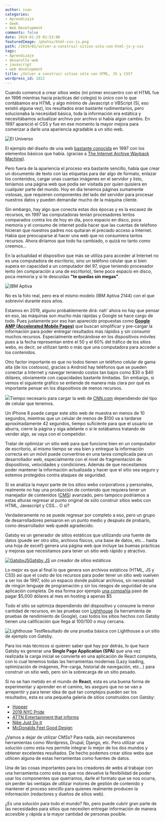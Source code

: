 ```yaml
---
author: ivan
categories:
- Aprendizaje
- Geek
- Web Development
comments: false
date: 2019-01-29 01:53:00
featuredImage: /photos/html-css-js.png
path: /2019/01/volver-a-construir-sitios-solo-con-html-js-y-css
tags:
- Aprendizaje
- desarollo web
- javascript
- web development
title: ¿Volver a construir sitios sólo con HTML, JS y CSS?
wordpress_id: 1822
---
```


Cuando comencé a crear sitios webs (mi primer encuentro con el HTML fue en 1996 mientras hacía prácticas del colegio) lo único con lo que contábamos era HTML y algo mínimo de Javascript o VBScript (Sí, eso existió alguna vez), los resultados eran bastante rudimentarios, pero solucionaba la necesidad básica, toda la información era estática y necesitábamos actualizar archivo por archivo si había algún cambio. En 1997 apareció el CSS y fue en ese momento la mayor mejora para comenzar a darle una apariencia agradable a un sitio web.

![El Universo](/photos/Captura-de-pantalla-2019-01-28-a-las-19.03.16.png)

El ejemplo del diseño de una web [bastante conocida](https://www.eluniverso.com) en 1997 con los elementos básicos que había. (gracias a [The Internet Archive Wayback Machine](https://web.archive.org/web/19970430004359/http://www.eluniverso.com/)).

Pero fuera de la apariencia el proceso era bastante sencillo, había que crear un documento de texto con las etiquetas para dar algo de formato, enlazar los contenidos, cargar unas cuantas imágenes en el servidor y listo, teníamos una página web que podía ser visitada por quien quisiera en cualquier parte del mundo. Hoy en día tenemos páginas sumamente vistosas, que requieren componentes del lado del servidor para procesar nuestros datos y pueden demandar mucho de la máquina cliente.

Sin embargo, hay algo que conecta estas dos épocas y es la escasez de recursos, en 1997 las computadoras tenían procesadores lentos comparados contra los de hoy en día, poco espacio en disco, poca memoria y el consumo de internet podía hacer que las cuentas de teléfono hicieran que nuestros padres nos quitaran el preciado acceso a Internet. Había que preocuparse al hacer una web que no consumiera tantos recursos. Ahora diríamos que todo ha cambiado, o quizá no tanto como creemos...

En la actualidad el dispositivo que más se utiliza para acceder al Internet no es una computadora de escritorio, sino un teléfono celular que si bien supera en capacidad a un computador del 97, sigue teniendo procesador lento (en comparación a una de escritorio), tiene poco espacio en disco, poca memoria y si te descuidas **"te quedas sin megas"**.

![IBM Aptiva](/photos/Aptiva-complete-1.jpg)

No es la foto real, pero era el mismo modelo (IBM Aptiva 2144) con el que sobreviví durante esos años.

Estamos en 2019, alguno probablemente dirá: nah' ahora no hay que pensar en eso, las máquinas son mucho más rápidas y Google se hace cargo de todo. Pues justamente por eso han aparecido propuestas como [**Google AMP (Accelerated Mobile Pages)**](https://www.ampproject.org/es/) que buscan simplificar y pre-cargar la información para poder entregar resultados más rápidos y sin consumir muchos recursos. Especialmente enfocándose en los dispositivos móviles pues a la fecha representan entre el 50 y el 60% del tráfico de los sitios webs, es decir, se utilizan tanto o más que una computadora para acceder a los contenidos.

Otro factor importante es que no todos tienen un teléfono celular de gama alta (de los costosos), gracias a Android hay teléfonos que se pueden conectar a Internet y navegar teniendo costos tan bajos como $30 o $40 dólares, obviamente con capacidades bastante limitadas. Sin embargo, si vemos el siguiente gráfico se entiende de manera más clara por qué es importante pensar en los dispositivos de menos recursos.

![](/photos/Captura-de-pantalla-2019-01-28-a-las-19.27.24.png)Tiempo necesario para cargar la web de [CNN.com](https://edition.cnn.com/) dependiendo del tipo de celular que tenemos.

Un iPhone 8 puede cargar este sitio web de muestra en menos de 10 segundos, mientras que un celular de menos de $100 va a tardarse aproximadamente 42 segundos, tiempo suficiente para que el usuario se aburra, cierre la página y siga adelante o si le estábamos tratando de vender algo, se vaya con el competidor.

Tratar de optimizar un sitio web para que funcione bien en un computador de escritorio, al mismo tiempo se vea bien y entregue la información correcta en un móvil puede convertirse en una tarea complicada para un desarrollador web, especialmente con el nivel de fragmentación de dispositivos, velocidades y condiciones. Además de que necesitamos poder mantener la información actualizada y hacer que el sitio sea seguro y estemos protegidos contra ataques de seguridad.

Si se analiza la mayor parte de los sitios webs corporativos y personales, realmente no hay una producción de contenido que requiera tener un manejador de contenidos ([CMS](https://es.wikipedia.org/wiki/Sistema_de_gesti%C3%B3n_de_contenidos)) avanzado, pero tampoco podríamos a estas alturas regresar al punto original de sólo construir sitios webs con HTML, Javascript y CSS... O sí?

Verdaderamente no se puede regresar por completo a eso, pero un grupo de desarrolladores pensaron en un punto medio y después de probarlo, como desarrollador web quedé agradecido.

Gatsby es un generador de sitios estáticos que utilizando una fuente de datos (puede ser otro sitio, archivos físicos, una base de datos, etc... hasta una hoja de excel!) genera una página web que incluye las buenas prácticas y mejoras que necesitamos para tener un sitio web rápido y atractivo.

[![GatsbyJS](/photos/gatsby-logo-150x150.png)Gatsby JS](https://gatsbyjs.org "Gatsby Logo") un creador de sitios estáticos

Lo mejor es que al final lo que genera son archivos estáticos (HTML, JS y CSS) así que el costo de los recursos para poder tener un sitio web vuelven a ser los de 1997, sólo un espacio donde publicar archivos, sin necesidad de ningún lenguaje de programación y sin los riesgos de seguridad de una aplicación completa. De esa forma por ejemplo [una compañía](https://www.gatsbyjs.org/blog/2018-06-14-escalade-sports-from-5000-to-5-in-hosting/) pasó de pagar $5,000 dólares al mes en hosting a apenas $5

Todo el sitio se optimiza dependiendo del dispositivo y consume la menor cantidad de recursos, en las pruebas con [Lighthouse](https://developers.google.com/web/tools/lighthouse/) (la herramienta de pruebas de rendimiento de Google), casi todos los sitios hechos con Gatsby tienen una calificación que llega al 100/100 o muy cercana.

![Lighthouse Test](/photos/lighthouse-audit-results.png)Resultado de una prueba básica con Lighthouse a un sitio de ejemplo con Gatsby.

Para los más técnicos si quieren saber qué hay por detrás, lo que hace Gatsby es generar una **Single Page Application (SPA)** que una vez realizada la carga inicial se convierte en una aplicación de React completa, con lo cual tenemos todas las herramientas modernas (Lazy loading, optimización de imágenes, Pre-carga, historial de navegación, etc...) para construir un sitio web, pero sin la sobrecarga de un sitio pesado.

Si no se han metido en el mundo de **React**, esta es una buena forma de experimentar y aprender en el camino, les aseguro que no se van a arrepentir y para tener idea de qué tan complejos pueden ser los resultados, esta es una pequeña galería de sitios construidos con Gatsby:

* [Hopper](https://www.hopper.com)
* [2019 NYC Pride](https://2019-worldpride-stonewall50.nycpride.org/)
* [ATTN Entertainment that informs](https://www.attn.com/)
* [Nike Just Do it](https://justdoit.nike.com/)
* [McDonalds Feel Good Design](https://design.mcdonalds.com/)

¿Vamos a dejar de utilizar CMSs? Para nada, aún necesitaremos herramientas como Wordpress, Drupal, Django, etc. Pero utilizar una solución como esta nos permite integrar lo mejor de los dos mundos y obtener excelentes resultados. De hecho podemos crear sitios webs que utilicen alguna de estas herramientas como fuentes de datos.

Una de las cosas importantes para los creadores de webs al trabajar con una herramienta como esta es que nos devuelve la flexibilidad de poder usar los componentes que querramos, darle el formato que se nos ocurra, sin perder las ventajas de utilizar motores de gestión de contenido y mantener el proceso sencillo para quienes realmente producen la información (redactores y dueños de sitios web).

¿Es una solución para todo el mundo? No, pero puede cubrir gran parte de las necesidades para sitios que necesiten entregar información de manera accesible y rápida a la mayor cantidad de personas posible.